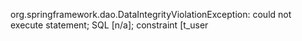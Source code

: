 org.springframework.dao.DataIntegrityViolationException: could not execute statement; SQL [n/a]; constraint [t_user